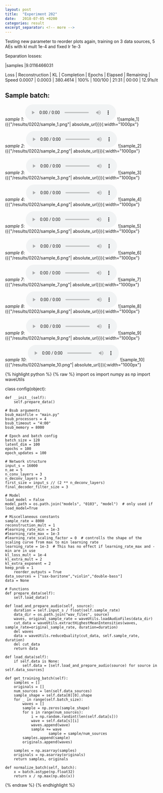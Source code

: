 ```yaml
---
layout: post
title:  "Experiment 202"
date:   2018-07-05 +0200
categories: result
excerpt_separator: <!-- more -->
---
```

Testing new parameter to reorder plots again, training on 3 data sources, 5 AEs with kl mult 1e-4 and fixed lr 1e-3

Separation losses:

|samples
|9.0116466031

Loss | Reconstruction | KL | Completion | Epochs | Elapsed | Remaining | Speed
0.0007 | 0.0003 | 380.4614 | 100% | 100/100 | 21:31 | 00:00 | 12.91s/it<!-- more -->

## **Sample batch**:
_sample 1_:
<audio src="/ResultsOverview/results/0202/sample_1.wav" controls preload></audio>
![sample_1]({{"/results/0202/sample_1.png"| absolute_url}}){:width="1000px"}

_sample 2_:
<audio src="/ResultsOverview/results/0202/sample_2.wav" controls preload></audio>
![sample_2]({{"/results/0202/sample_2.png"| absolute_url}}){:width="1000px"}

_sample 3_:
<audio src="/ResultsOverview/results/0202/sample_3.wav" controls preload></audio>
![sample_3]({{"/results/0202/sample_3.png"| absolute_url}}){:width="1000px"}

_sample 4_:
<audio src="/ResultsOverview/results/0202/sample_4.wav" controls preload></audio>
![sample_4]({{"/results/0202/sample_4.png"| absolute_url}}){:width="1000px"}

_sample 5_:
<audio src="/ResultsOverview/results/0202/sample_5.wav" controls preload></audio>
![sample_5]({{"/results/0202/sample_5.png"| absolute_url}}){:width="1000px"}

_sample 6_:
<audio src="/ResultsOverview/results/0202/sample_6.wav" controls preload></audio>
![sample_6]({{"/results/0202/sample_6.png"| absolute_url}}){:width="1000px"}

_sample 7_:
<audio src="/ResultsOverview/results/0202/sample_7.wav" controls preload></audio>
![sample_7]({{"/results/0202/sample_7.png"| absolute_url}}){:width="1000px"}

_sample 8_:
<audio src="/ResultsOverview/results/0202/sample_8.wav" controls preload></audio>
![sample_8]({{"/results/0202/sample_8.png"| absolute_url}}){:width="1000px"}

_sample 9_:
<audio src="/ResultsOverview/results/0202/sample_9.wav" controls preload></audio>
![sample_9]({{"/results/0202/sample_9.png"| absolute_url}}){:width="1000px"}

_sample 10_:
<audio src="/ResultsOverview/results/0202/sample_10.wav" controls preload></audio>
![sample_10]({{"/results/0202/sample_10.png"| absolute_url}}){:width="1000px"}


{% highlight python %}
{% raw %}
import os
import numpy as np
import waveUtils


class config(object):

	def __init__(self):
		self.prepare_data()

	# Bsub arguments
	bsub_mainfile = "main.py"
	bsub_processors = 4
	bsub_timeout = "4:00"
	bsub_memory = 8000

	# Epoch and batch config
	batch_size = 128
	latent_dim = 100
	epochs = 100
	epoch_updates = 100

	# Network structure
	input_s = 16000
	n_ae = 5
	n_conv_layers = 3
	n_deconv_layers = 3
	first_size = input_s // (2 ** n_deconv_layers)
	final_decoder_filter_size = 3

	# Model
	load_model = False
	model_path = os.path.join("models", "0103", "model")  # only used if load_model=True

	# Miscellaneous constants
	sample_rate = 8000
	reconstruction_mult = 1
	#learning_rate_min = 1e-3
	#learning_rate_max = 1e-3
	#learning_rate_scaling_factor = 0  # controlls the shape of the scaling curve from max to min learning rate
	learning_rate = 1e-3  # This has no effect if learning_rate_max and -min are in use
	kl_loss_mult = 1e-4
	kl_extra_mult = 2
	kl_extra_exponent = 2
	keep_prob = 1
        reorder_outputs = True
	data_sources = ["sax-baritone","violin","double-bass"]
	data = None

	# Functions
	def prepare_data(self):
		self.load_data()

	def load_and_prepare_audio(self, source):
		duration = self.input_s / float(self.sample_rate)
		data_dir = os.path.join("wav_files", source)
		waves, original_sample_rate = waveUtils.loadAudioFiles(data_dir)
		cut_data = waveUtils.extractHighestMeanIntensities(waves, sample_rate=original_sample_rate, duration=duration)
		del waves
		data = waveUtils.reduceQuality(cut_data, self.sample_rate, duration)
		del cut_data
		return data

	def load_data(self):
		if self.data is None:
			self.data = [self.load_and_prepare_audio(source) for source in self.data_sources]

	def get_training_batch(self):
		samples = []
		originals = []
		num_sources = len(self.data_sources)
		sample_shape = self.data[0][0].shape
		for _ in range(self.batch_size):
			waves = []
			sample = np.zeros(sample_shape)
			for s in range(num_sources):
				i = np.random.randint(len(self.data[s]))
				wave = self.data[s][i]
				waves.append(wave)
				sample += wave
                        sample = sample/num_sources
			samples.append(sample)
			originals.append(waves)

		samples = np.asarray(samples)
		originals = np.asarray(originals)
		return samples, originals

	def normalize_batch(self, batch):
		x = batch.astype(np.float32)
		return x / np.max(np.abs(x))


{% endraw %}
{% endhighlight %}
